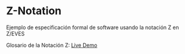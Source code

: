 # Z-Notation

Ejemplo de especificación formal de software usando la notación Z en Z/EVES

Glosario de la Notación Z: [Live Demo](https://ceduardd.github.io/z-notation/)
